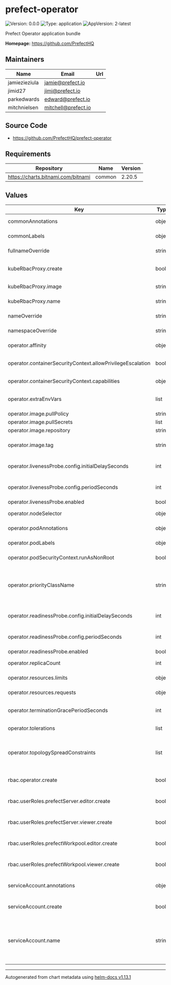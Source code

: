 # prefect-operator

![Version: 0.0.0](https://img.shields.io/badge/Version-0.0.0-informational?style=flat-square) ![Type: application](https://img.shields.io/badge/Type-application-informational?style=flat-square) ![AppVersion: 2-latest](https://img.shields.io/badge/AppVersion-2--latest-informational?style=flat-square)

Prefect Operator application bundle

**Homepage:** <https://github.com/PrefectHQ>

## Maintainers

| Name | Email | Url |
| ---- | ------ | --- |
| jamiezieziula | <jamie@prefect.io> |  |
| jimid27 | <jimi@prefect.io> |  |
| parkedwards | <edward@prefect.io> |  |
| mitchnielsen | <mitchell@prefect.io> |  |

## Source Code

* <https://github.com/PrefectHQ/prefect-operator>

## Requirements

| Repository | Name | Version |
|------------|------|---------|
| https://charts.bitnami.com/bitnami | common | 2.20.5 |

## Values

| Key | Type | Default | Description |
|-----|------|---------|-------------|
| commonAnnotations | object | `{}` | annotations to add to all deployed objects |
| commonLabels | object | `{}` | labels to add to all deployed objects |
| fullnameOverride | string | `"prefect-operator"` | fully override common.names.fullname |
| kubeRbacProxy.create | bool | `true` | specifies whether the kube-rbac-proxy should be deployed to the cluster |
| kubeRbacProxy.image | string | `"gcr.io/kubebuilder/kube-rbac-proxy:v0.16.0"` | the image of the kube-rbac-proxy to use |
| kubeRbacProxy.name | string | `"kube-rbac-proxy"` | the name of the kube-rbac-proxy to use |
| nameOverride | string | `""` | partially overrides common.names.name |
| namespaceOverride | string | `""` | fully override common.names.namespace |
| operator.affinity | object | `{}` | affinity for operator pods assignment |
| operator.containerSecurityContext.allowPrivilegeEscalation | bool | `false` | set operator containers' security context allowPrivilegeEscalation |
| operator.containerSecurityContext.capabilities | object | `{"drop":["ALL"]}` | set operator container's security context capabilities |
| operator.extraEnvVars | list | `[]` | array with environment variables to add to operator container |
| operator.image.pullPolicy | string | `"IfNotPresent"` | operator image pull policy |
| operator.image.pullSecrets | list | `[]` | operator image pull secrets |
| operator.image.repository | string | `"prefecthq/prefect-operator"` | operator image repository |
| operator.image.tag | string | `"latest"` | operator image tag (immutable tags are recommended) |
| operator.livenessProbe.config.initialDelaySeconds | int | `15` | The number of seconds to wait before starting the first probe. |
| operator.livenessProbe.config.periodSeconds | int | `20` | The number of seconds to wait between consecutive probes. |
| operator.livenessProbe.enabled | bool | `true` |  |
| operator.nodeSelector | object | `{}` | node labels for operator pods assignment |
| operator.podAnnotations | object | `{}` | extra annotations for operator pod |
| operator.podLabels | object | `{}` | extra labels for operator pod |
| operator.podSecurityContext.runAsNonRoot | bool | `true` | set operator pod's security context runAsNonRoot |
| operator.priorityClassName | string | `""` | priority class name to use for the operator pods; if the priority class is empty or doesn't exist, the operator pods are scheduled without a priority class |
| operator.readinessProbe.config.initialDelaySeconds | int | `5` | The number of seconds to wait before starting the first probe. |
| operator.readinessProbe.config.periodSeconds | int | `10` | The number of seconds to wait between consecutive probes. |
| operator.readinessProbe.enabled | bool | `true` |  |
| operator.replicaCount | int | `1` | number of operator replicas to deploy |
| operator.resources.limits | object | `{"cpu":"500m","memory":"128Mi"}` | the requested limits for the operator container |
| operator.resources.requests | object | `{"cpu":"10m","memory":"64Mi"}` | the requested resources for the operator container |
| operator.terminationGracePeriodSeconds | int | `10` | seconds operator pod needs to terminate gracefully |
| operator.tolerations | list | `[]` | tolerations for operator pods assignment |
| operator.topologySpreadConstraints | list | `[]` | topology spread constraints for operator pod assignment spread across your cluster among failure-domains |
| rbac.operator.create | bool | `true` | specifies whether the operator role & role binding should be created |
| rbac.userRoles.prefectServer.editor.create | bool | `true` | specifies whether the server editor role should be created |
| rbac.userRoles.prefectServer.viewer.create | bool | `true` | specifies whether the server viewer role should be created |
| rbac.userRoles.prefectWorkpool.editor.create | bool | `true` | specifies whether the workpool editor role should be created |
| rbac.userRoles.prefectWorkpool.viewer.create | bool | `true` | specifies whether the workpool viewer role should be created |
| serviceAccount.annotations | object | `{}` | additional service account annotations (evaluated as a template) |
| serviceAccount.create | bool | `true` | specifies whether a ServiceAccount should be created |
| serviceAccount.name | string | `""` | the name of the ServiceAccount to use. if not set and create is true, a name is generated using the common.names.fullname template |

----------------------------------------------
Autogenerated from chart metadata using [helm-docs v1.13.1](https://github.com/norwoodj/helm-docs/releases/v1.13.1)
